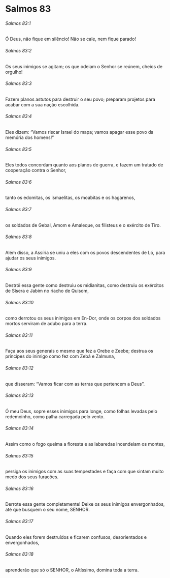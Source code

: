 # Salmos 83

###### Salmos 83:1

Ó Deus, não fique em silêncio! Não se cale, nem fique parado!

###### Salmos 83:2

Os seus inimigos se agitam; os que odeiam o Senhor se reúnem, cheios de orgulho!

###### Salmos 83:3

Fazem planos astutos para destruir o seu povo; preparam projetos para acabar com a sua nação escolhida.

###### Salmos 83:4

Eles dizem: “Vamos riscar Israel do mapa; vamos apagar esse povo da memória dos homens!”

###### Salmos 83:5

Eles todos concordam quanto aos planos de guerra, e fazem um tratado de cooperação contra o Senhor,

###### Salmos 83:6

tanto os edomitas, os ismaelitas, os moabitas e os hagarenos,

###### Salmos 83:7

os soldados de Gebal, Amom e Amaleque, os filisteus e o exército de Tiro.

###### Salmos 83:8

Além disso, a Assíria se uniu a eles com os povos descendentes de Ló, para ajudar os seus inimigos.

###### Salmos 83:9

Destrói essa gente como destruiu os midianitas, como destruiu os exércitos de Sísera e Jabim no riacho de Quisom,

###### Salmos 83:10

como derrotou os seus inimigos em En-Dor, onde os corpos dos soldados mortos serviram de adubo para a terra.

###### Salmos 83:11

Faça aos seus generais o mesmo que fez a Orebe e Zeebe; destrua os príncipes do inimigo como fez com Zebá e Zalmuna,

###### Salmos 83:12

que disseram: “Vamos ficar com as terras que pertencem a Deus”.

###### Salmos 83:13

Ó meu Deus, sopre esses inimigos para longe, como folhas levadas pelo redemoinho, como palha carregada pelo vento.

###### Salmos 83:14

Assim como o fogo queima a floresta e as labaredas incendeiam os montes,

###### Salmos 83:15

persiga os inimigos com as suas tempestades e faça com que sintam muito medo dos seus furacões.

###### Salmos 83:16

Derrote essa gente completamente! Deixe os seus inimigos envergonhados, até que busquem o seu nome, SENHOR.

###### Salmos 83:17

Quando eles forem destruídos e ficarem confusos, desorientados e envergonhados,

###### Salmos 83:18

aprenderão que só o SENHOR, o Altíssimo, domina toda a terra.

